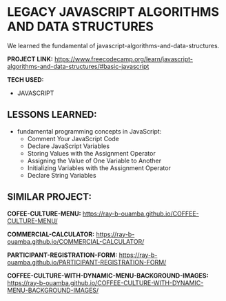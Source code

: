 
# LEGACY JAVASCRIPT ALGORITHMS AND DATA STRUCTURES
We learned the fundamental of javascript-algorithms-and-data-structures.  

**PROJECT LINK:** https://www.freecodecamp.org/learn/javascript-algorithms-and-data-structures/#basic-javascript

**TECH USED:** 
* JAVASCRIPT
  
## LESSONS LEARNED:
* fundamental programming concepts in JavaScript:
     * Comment Your JavaScript Code
     * Declare JavaScript Variables
     * Storing Values with the Assignment Operator
     * Assigning the Value of One Variable to Another
     * Initializing Variables with the Assignment Operator
     * Declare String Variables

## SIMILAR PROJECT:

**COFEE-CULTURE-MENU:** https://ray-b-ouamba.github.io/COFFEE-CULTURE-MENU/

**COMMERCIAL-CALCULATOR:** https://ray-b-ouamba.github.io/COMMERCIAL-CALCULATOR/

**PARTICIPANT-REGISTRATION-FORM:** https://ray-b-ouamba.github.io/PARTICIPANT-REGISTRATION-FORM/

**COFFEE-CULTURE-WITH-DYNAMIC-MENU-BACKGROUND-IMAGES:** https://ray-b-ouamba.github.io/COFFEE-CULTURE-WITH-DYNAMIC-MENU-BACKGROUND-IMAGES/



